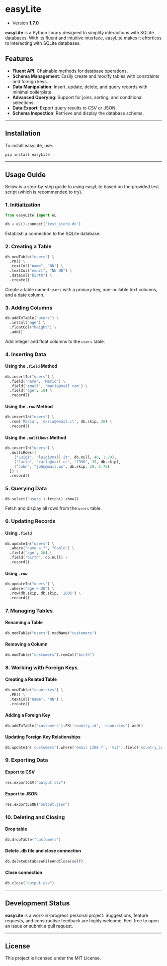 # easyLite
- Version **1.7.0**

**easyLite** is a Python library designed to simplify interactions with SQLite databases. With its fluent and intuitive interface, easyLite makes it effortless to interacting with SQLite databases.

## Features

- **Fluent API**: Chainable methods for database operations.
- **Schema Management**: Easily create and modify tables with constraints and foreign keys.
- **Data Manipulation**: Insert, update, delete, and query records with minimal boilerplate.
- **Advanced Querying**: Support for joins, sorting, and conditional selections.
- **Data Export**: Export query results to CSV or JSON.
- **Schema Inspection**: Retrieve and display the database schema.

---

## Installation

To install easyLite, use:
```bash
pip install easyLite
```

---

## Usage Guide

Below is a step-by-step guide to using easyLite based on the provided test script (which is recommended to try).

### 1. Initialization
```python
from easyLite import eL

db = eL().connect('test_store.db')
```
Establish a connection to the SQLite database.

### 2. Creating a Table
```python
db.newTable("users") \
  .PK() \
  .textCol("name", "NN") \
  .textCol("email", "NN UQ") \
  .dateCol("birth") \
  .create()
```
Create a table named `users` with a primary key, non-nullable text columns, and a date column.

### 3. Adding Columns
```python
db.addToTable("users") \
  .intCol("age") \
  .floatCol("height") \
  .add()
```
Add integer and float columns to the `users` table.

### 4. Inserting Data
#### Using the `.field` Method
```python
db.insertIn("users") \
  .field('name', 'Mario') \
  .field('email', 'mario@mail.com') \
  .field('age', 19) \
  .record()
```
#### Using the `.row` Method
```python
db.insertIn("users") \
  .row('Maria', 'maria@email.it', db.skip, 20) \
  .record()
```
#### Using the `.multiRows` Method
```python
db.insertIn("users") \
  .multiRows([
    ("Luigi", "luigi@mail.it", db.null, 40, 1.80),
    ("Carla", "carla@mail.us", "1990", 35, db.skip),
    ("John", "john@mail.us", db.skip, 28, 1.75)
  ]) \
  .record()
```

### 5. Querying Data
```python
db.select('users').fetch().show()
```
Fetch and display all rows from the `users` table.

### 6. Updating Records
#### Using `.field`
```python
db.updateIn("users") \
  .where("name = ?", "Paolo") \
  .field('age', 26) \
  .field('birth', db.null) \
  .record()
```
#### Using `.row`
```python
db.updateIn("users") \
  .where("age = 20") \
  .row(db.skip, db.skip, '2005') \
  .record()
```

### 7. Managing Tables
#### Renaming a Table
```python
db.modTable("users").modName("customers")
```
#### Removing a Column
```python
db.modTable("customers").remCol("birth")
```

### 8. Working with Foreign Keys
#### Creating a Related Table
```python
db.newTable("countries") \
  .PK() \
  .textCol("name", "NN") \
  .create()
```
#### Adding a Foreign Key
```python
db.addToTable('customers').FK('country_id', 'countries').add()
```
#### Updating Foreign Key Relationships
```python
db.updateIn('customers').where('email LIKE ?', '%it').field('country_id', 1).record()
```

### 9. Exporting Data
#### Export to CSV
```python
res.exportCSV("output.csv")
```
#### Export to JSON
```python
res.exportJSON("output.json")
```
### 10. Deleting and Closing
#### Drop table
```python
db.dropTable("customers")
```
#### Delete .db file and close connection
```python
db.deleteDatabaseFileAndClose(self)
```
#### Close connection
```python
db.close("output.csv")
```
---

## Development Status

**easyLite** is a work-in-progress personal project. Suggestions, feature requests, and constructive feedback are highly welcome. Feel free to open an issue or submit a pull request.

---

## License
This project is licensed under the MIT License.

